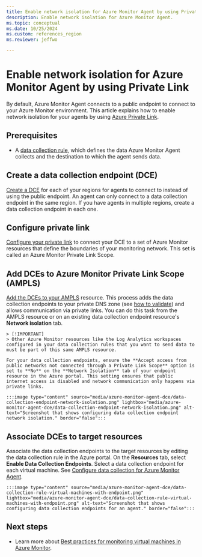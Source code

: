 ```yaml
---
title: Enable network isolation for Azure Monitor Agent by using Private Link
description: Enable network isolation for Azure Monitor Agent.
ms.topic: conceptual
ms.date: 10/25/2024
ms.custom: references_region
ms.reviewer: jeffwo

---
```


# Enable network isolation for Azure Monitor Agent by using Private Link

By default, Azure Monitor Agent connects to a public endpoint to connect to your Azure Monitor environment. This article explains how to enable network isolation for your agents by using [Azure Private Link](/azure/private-link/private-link-overview).

## Prerequisites

- A [data collection rule](../essentials/data-collection-rule-create-edit.md), which defines the data Azure Monitor Agent collects and the destination to which the agent sends data. 

## Create a data collection endpoint (DCE)

[Create a DCE](../essentials/data-collection-endpoint-overview.md#create-a-data-collection-endpoint) for each of your regions for agents to connect to instead of using the public endpoint. An agent can only connect to a data collection endpoint in the same region. If you have agents in multiple regions, create a data collection endpoint in each one.

## Configure private link

[Configure your private link](../logs/private-link-configure.md) to connect your DCE to a set of Azure Monitor resources that define the boundaries of your monitoring network. This set is called an Azure Monitor Private Link Scope.

## Add DCEs to Azure Monitor Private Link Scope (AMPLS)

[Add the DCEs to your AMPLS](../logs/private-link-configure.md#connect-azure-monitor-resources) resource. This process adds the data collection endpoints to your private DNS zone (see [how to validate](../logs/private-link-configure.md#review-and-validate-your-private-link-setup)) and allows communication via private links. You can do this task from the AMPLS resource or on an existing data collection endpoint resource's **Network isolation** tab.

    > [!IMPORTANT]
    > Other Azure Monitor resources like the Log Analytics workspaces configured in your data collection rules that you want to send data to must be part of this same AMPLS resource.
 
    For your data collection endpoints, ensure the **Accept access from public networks not connected through a Private Link Scope** option is set to **No** on the **Network Isolation** tab of your endpoint resource in the Azure portal. This setting ensures that public internet access is disabled and network communication only happens via private links.
     
    :::image type="content" source="media/azure-monitor-agent-dce/data-collection-endpoint-network-isolation.png" lightbox="media/azure-monitor-agent-dce/data-collection-endpoint-network-isolation.png" alt-text="Screenshot that shows configuring data collection endpoint network isolation." border="false":::
    
## Associate DCEs to target resources

Associate the data collection endpoints to the target resources by editing the data collection rule in the Azure portal. On the **Resources** tab, select **Enable Data Collection Endpoints**. Select a data collection endpoint for each virtual machine. See [Configure data collection for Azure Monitor Agent](../agents/azure-monitor-agent-data-collection.md).
 
    :::image type="content" source="media/azure-monitor-agent-dce/data-collection-rule-virtual-machines-with-endpoint.png" lightbox="media/azure-monitor-agent-dce/data-collection-rule-virtual-machines-with-endpoint.png" alt-text="Screenshot that shows configuring data collection endpoints for an agent." border="false":::


## Next steps

- Learn more about [Best practices for monitoring virtual machines in Azure Monitor](../best-practices-vm.md).
